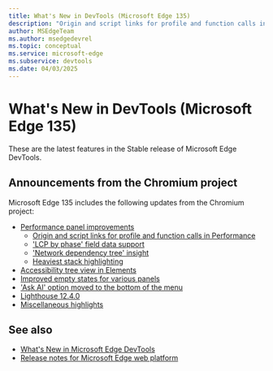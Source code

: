 ```yaml
---
title: What's New in DevTools (Microsoft Edge 135)
description: "Origin and script links for profile and function calls in Performance tool. 'LCP by phase' field data support. Heaviest stack highlighting. Improved empty states for tools. And more."
author: MSEdgeTeam
ms.author: msedgedevrel
ms.topic: conceptual
ms.service: microsoft-edge
ms.subservice: devtools
ms.date: 04/03/2025
---
```

# What's New in DevTools (Microsoft Edge 135)
<!-- todo: sync "description:" w/ Chromium links, trim 160 char -->

These are the latest features in the Stable release of Microsoft Edge DevTools.


<!-- ====================================================================== -->
## Announcements from the Chromium project
<!-- https://developer.chrome.com/blog/new-in-devtools-135 -->

Microsoft Edge 135 includes the following updates from the Chromium project:

* [Performance panel improvements](https://developer.chrome.com/blog/new-in-devtools-135#perf)
   * [Origin and script links for profile and function calls in Performance](https://developer.chrome.com/blog/new-in-devtools-135#perf-script-origin)
   * ['LCP by phase' field data support](https://developer.chrome.com/blog/new-in-devtools-135#lcp-field)
   * ['Network dependency tree' insight](https://developer.chrome.com/blog/new-in-devtools-135#network-deps-tree)
   * [Heaviest stack highlighting](https://developer.chrome.com/blog/new-in-devtools-135#heaviest-stack)
* [Accessibility tree view in Elements](https://developer.chrome.com/blog/new-in-devtools-135#accessibility-tree)
* [Improved empty states for various panels](https://developer.chrome.com/blog/new-in-devtools-135#empty-panels)
* ['Ask AI' option moved to the bottom of the menu](https://developer.chrome.com/blog/new-in-devtools-135#ask-ai)
* [Lighthouse 12.4.0](https://developer.chrome.com/blog/new-in-devtools-135#lighthouse)
* [Miscellaneous highlights](https://developer.chrome.com/blog/new-in-devtools-135#misc)
<!-- todo: maybe remove some links, then update "description" field so that the contained string is 160 chars max -->


<!-- ====================================================================== -->
## See also

* [What's New in Microsoft Edge DevTools](../../whats-new.md)
* [Release notes for Microsoft Edge web platform](../../../../web-platform/release-notes/index.md)
